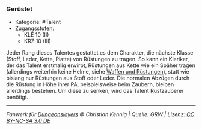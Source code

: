 <!---
Dies ist ein Fanwerk für DUNGEONSLAYERS © von Christian Kennig

Quellen:      [Dungeonslayers Grundregelwerk](https://dungeonslayers.net/download/Dungeonslayers4.pdf)
              [Talentbeschreibungen](https://www.f-space.de/ds4/tools-talentcards.html)
License:      [CC-BY-NC-SA 4.0](https://creativecommons.org/licenses/by-nc-sa/4.0/deed.de)
Richtlinien:  [Fanwerkrichtlinien](https://www.dungeonslayers.net/fanwerk-richtlinien/)
Autor:        Zauberlehrling
-->

### Gerüstet

- Kategorie: #Talent
- Zugangsstufen:
  - KLE 10 (II)
  - KRZ 10 (III)

Jeder Rang dieses Talentes gestattet es dem Charakter, die nächste Klasse (Stoff, Leder, Kette, Platte) von Rüstungen zu tragen. So kann ein Kleriker, der das Talent erstmalig erwirbt, Rüstungen aus Kette wie ein Späher tragen (allerdings weiterhin keine Helme, siehe [Waffen und Rüstungen](../regeln-kampf.md#waffen-und-rüstungen)), statt wie bislang nur Rüstungen aus Stoff oder Leder. Die normalen Abzügen durch die Rüstung in Höhe ihrer PA, beispielsweise beim Zaubern, bleiben allerdings bestehen. Um diese zu senken, wird das Talent Rüstzauberer benötigt.

---

_Fanwerk für [Dungeonslayers](https://www.dungeonslayers.net/) © Christian Kennig | Quelle: GRW | Lizenz: [CC BY-NC-SA 3.0 DE](https://creativecommons.org/licenses/by-nc-sa/3.0/de/)_

